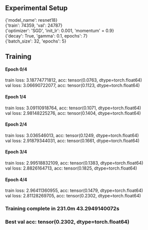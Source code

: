## Experimental Setup 
{'model_name': resnet18}<br> 
{'train': 74359, 'val': 24787}<br> 
{'optimizer': 'SGD', 'init_lr': 0.001, 'momentum' = 0.9}<br> 
{'decay': True, 'gamma': 0.1, epochs': 7}<br> 
{'batch_size': 32, 'epochs': 5}<br> 


## Training

#### Epoch 0/4
train loss: 3.18774771812, acc: tensor(0.0763, dtype=torch.float64)<br>
val loss: 3.06690722077, acc: tensor(0.1123, dtype=torch.float64)<br>


#### Epoch 1/4
train loss: 3.09110918764, acc: tensor(0.1071, dtype=torch.float64)<br>
val loss: 2.98148225276, acc: tensor(0.1404, dtype=torch.float64)<br>


#### Epoch 2/4
train loss: 3.036546013, acc: tensor(0.1249, dtype=torch.float64)<br>
val loss: 2.91879344031, acc: tensor(0.1661, dtype=torch.float64)<br>


#### Epoch 3/4
train loss: 2.99518832109, acc: tensor(0.1383, dtype=torch.float64)<br>
val loss: 2.8826164713, acc: tensor(0.1825, dtype=torch.float64)<br>


#### Epoch 4/4
train loss: 2.96411360955, acc: tensor(0.1479, dtype=torch.float64)<br>
val loss: 2.81128269705, acc: tensor(0.2302, dtype=torch.float64)<br>


 ### Training complete in 231.0m 43.2949140072s
 ### Best val acc: tensor(0.2302, dtype=torch.float64)